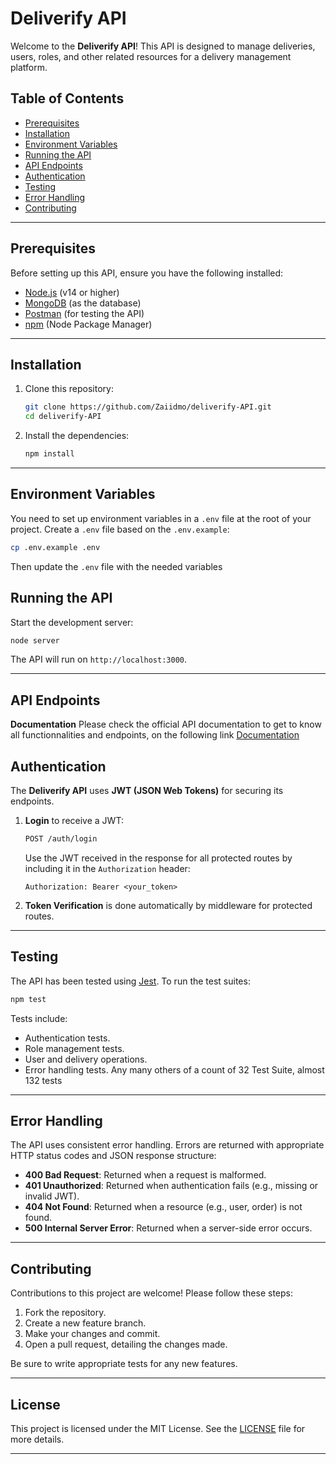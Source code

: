 # Deliverify API

Welcome to the **Deliverify API**! This API is designed to manage deliveries, users, roles, and other related resources for a delivery management platform.

## Table of Contents

- [Prerequisites](#prerequisites)
- [Installation](#installation)
- [Environment Variables](#environment-variables)
- [Running the API](#running-the-api)
- [API Endpoints](#api-endpoints)
- [Authentication](#authentication)
- [Testing](#testing)
- [Error Handling](#error-handling)
- [Contributing](#contributing)

---

## Prerequisites

Before setting up this API, ensure you have the following installed:

- [Node.js](https://nodejs.org/) (v14 or higher)
- [MongoDB](https://www.mongodb.com/) (as the database)
- [Postman](https://www.postman.com/) (for testing the API)
- [npm](https://www.npmjs.com/) (Node Package Manager)

---

## Installation

1. Clone this repository:

   ```bash
   git clone https://github.com/Zaiidmo/deliverify-API.git
   cd deliverify-API
   ```

2. Install the dependencies:

   ```bash
   npm install
   ```

---

## Environment Variables

You need to set up environment variables in a `.env` file at the root of your project. Create a `.env` file based on the `.env.example`:

```bash
cp .env.example .env
```

Then update the `.env` file with the needed variables

## Running the API

Start the development server:

```bash
node server
```

The API will run on `http://localhost:3000`.

---

## API Endpoints

**Documentation**
Please check the official API documentation to get to know all functionnalities and endpoints, on the following link 
[Documentation](https://documenter.getpostman.com/view/32635893/2sAY4rFkfi) 

## Authentication

The **Deliverify API** uses **JWT (JSON Web Tokens)** for securing its endpoints.

1. **Login** to receive a JWT:

   ```bash
   POST /auth/login
   ```

   Use the JWT received in the response for all protected routes by including it in the `Authorization` header:

   ```
   Authorization: Bearer <your_token>
   ```

2. **Token Verification** is done automatically by middleware for protected routes.

---

## Testing

The API has been tested using [Jest](https://jestjs.io/). To run the test suites:

```bash
npm test
```

Tests include:

- Authentication tests.
- Role management tests.
- User and delivery operations.
- Error handling tests. 
Any many others of a count of 32 Test Suite, almost 132 tests

---

## Error Handling

The API uses consistent error handling. Errors are returned with appropriate HTTP status codes and JSON response structure:

- **400 Bad Request**: Returned when a request is malformed.
- **401 Unauthorized**: Returned when authentication fails (e.g., missing or invalid JWT).
- **404 Not Found**: Returned when a resource (e.g., user, order) is not found.
- **500 Internal Server Error**: Returned when a server-side error occurs.

---

## Contributing

Contributions to this project are welcome! Please follow these steps:

1. Fork the repository.
2. Create a new feature branch.
3. Make your changes and commit.
4. Open a pull request, detailing the changes made.

Be sure to write appropriate tests for any new features.

---

## License

This project is licensed under the MIT License. See the [LICENSE](LICENSE) file for more details.

---

